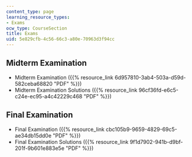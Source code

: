 ```yaml
---
content_type: page
learning_resource_types:
- Exams
ocw_type: CourseSection
title: Exams
uid: 5e829cfb-4c56-66c3-a80e-70963d3f94cc
---
```


Midterm Examination
-------------------

*   Midterm Examination ({{% resource_link 6d957810-3ab4-503a-d59d-582ceba68820 "PDF" %}})
*   Midterm Examination Solutions ({{% resource_link 96cf36fd-e6c5-c24e-ec95-a4c42229c468 "PDF" %}})

Final Examination
-----------------

*   Final Examination ({{% resource_link cbc105b9-9659-4829-69c5-ae34db15dd0e "PDF" %}})
*   Final Examination Solutions ({{% resource_link 9f1d7902-941b-d9bf-201f-9b601e883e5e "PDF" %}})